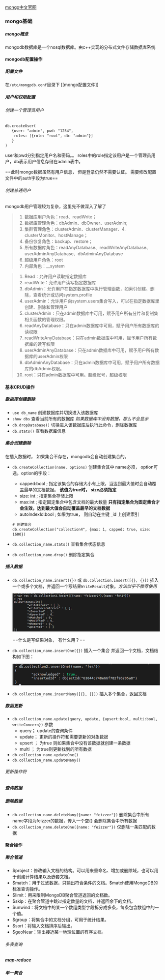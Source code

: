 [mongo中文官网](https://mongodb.net.cn/)

### mongo基础

##### mongo概念

mongodb数据库是一个nosql数据库。由c++实现的分布式文件存储数据库系统

#### mongodb配置操作

##### 配置文件

在`/etc/mongpdb.conf`目录下  [[mongo配置文件]]

##### 用户和权限配置

###### 创建一个管理员用户

```shell
db.createUser(
   {user: "admin", pwd: "1234",
    roles: [{role: "root", db: "admin"}]
   }
)
```

user和pwd分别指定用户名和密码。。 roles中的role指定该用户是一个管理员用户，db表示用户信息存储在admin表中。

==此时mongo数据虽然有用户信息， 但是登录仍然不需要认证。 需要修改配置文件中的auth字段为true==

###### 创建普通用户

mongodb用户管理较为复杂，这里先不做深入了解了

> 1. 数据库用户角色：read、readWrite；
> 2. 数据库管理角色：dbAdmin、dbOwner、userAdmin;
> 3. 集群管理角色：clusterAdmin、clusterManager、4. clusterMonitor、hostManage；
> 4. 备份恢复角色：backup、restore；
> 5. 所有数据库角色：readAnyDatabase、readWriteAnyDatabase、userAdminAnyDatabase、dbAdminAnyDatabase
> 6. 超级用户角色：root
> 7. 内部角色：__system

> 1. Read：允许用户读取指定数据库
> 2. readWrite：允许用户读写指定数据库
> 3. dbAdmin：允许用户在指定数据库中执行管理函数，如索引创建、删除，查看统计或访问system.profile
> 4. userAdmin：允许用户向system.users集合写入，可以在指定数据库里创建、删除和管理用户
> 5. clusterAdmin：只在admin数据库中可用，赋予用户所有分片和复制集相关函数的管理权限。
> 6. readAnyDatabase：只在admin数据库中可用，赋予用户所有数据库的读权限
> 7. readWriteAnyDatabase：只在admin数据库中可用，赋予用户所有数据库的读写权限
> 8. userAdminAnyDatabase：只在admin数据库中可用，赋予用户所有数据库的userAdmin权限
> 9. dbAdminAnyDatabase：只在admin数据库中可用，赋予用户所有数据库的dbAdmin权限。
> 10. root：只在admin数据库中可用。超级账号，超级权限

#### 基本CRUD操作

##### 数据库创建删除

- `use db_name` 创建数据库并切换进入该数据库
- `show dbs`  查看当前所有的数据库 *如果数据库中没有数据，那么不会显示*
- `db.dropDatabase()`  切换进入该数据库后执行此命令，删除数据库
- `db.stats()` 查看数据库信息

##### 集合创建删除

在插入数据时， 如果集合不存在，mongodb会自动创建集合的。

- `db.createCollection(name, options)`   创建集合其中 name必须， option可选。option的字段：

  - capped:bool ;   指定该集合的存储大小有上限，当达到最大值时会自动覆盖最早的文档数据。 **该值为true时， size必须指定**
  - size: int  ;   指定集合存储上限
  - max:int  ;   指定固定集合中包含文档的最大数量  **只有指定集合为固定集合才会生效，达到最大值会自动覆盖最早的文档数据**
  - autoIndexId:bool  ;  如果为true， 则自动在主键 _id 上创建索引

  ```shell
  # 创建集合
  db.createCollection("collection4", {max: 1, capped: true, size: 1600})
  ```

- `db.collection_name.stats()`  查看集合状态信息

- `db.collection_name.drop()`   删除指定集合

##### 插入数据

- `db.collection_name.insert({})` 或 `db.collection.insert([{}, {}])`   插入一个或多个文档，并返回一个写结果`WriteResult`对象。*方法似乎不推荐使用*

  ![image-20220823113921646](mongo基础.assets/image-20220823113921646.png) 

  ==什么是写结果对象， 有什么用？==

- `db.collection_name.insertOne({})` 插入一个集合 并返回一个文档，文档结构如下图：

  ![image-20220823114304427](mongo基础.assets/image-20220823114304427.png) 

- `db.collection_name.insertMany([{}, {}])` 插入多个集合，返回文档

##### 数据更新

- `db.collection_name.update(query, update, {upsert:bool, multi:bool, writeConcern})`  参数
  - query； update的查询条件
  - update；  更新的操作符和需要更新的对象数据
  - upsert ； 为true 则如果集合中没有该数据就创建一条数据
  - multi ； 为true则更新找到的所有数据
- `db.collection_name.updateOne()`
- `db.collection_name.updateMany()`

###### 更新操作符



##### 查询数据

##### 删除数据

- `db.collection_name.deleteMany({name: "feizzer"})`  删除集合中所有name字段为feizzer的数据，传入一个空{} 会删除集合中所有数据
- `db.collection_name.deleteOne({name: "feizzer"})`    仅删除一条匹配的数据



#### **聚合操作**

##### 聚合管道

- \$project：修改输入文档的结构。可以用来重命名、增加或删除域，也可以用于创建计算结果以及嵌套文档。
- \$match：用于过滤数据，只输出符合条件的文档。\$match使用MongoDB的标准查询操作。
- \$limit：用来限制MongoDB聚合管道返回的文档数。
- \$skip：在聚合管道中跳过指定数量的文档，并返回余下的文档。
- \$unwind：将文档中的某一个数组类型字段拆分成多条，每条包含数组中的一个值。
- \$group：将集合中的文档分组，可用于统计结果。
- \$sort：将输入文档排序后输出。
- \$geoNear：输出接近某一地理位置的有序文档。

###### 多表查询



##### map-reduce



##### 单一聚合



